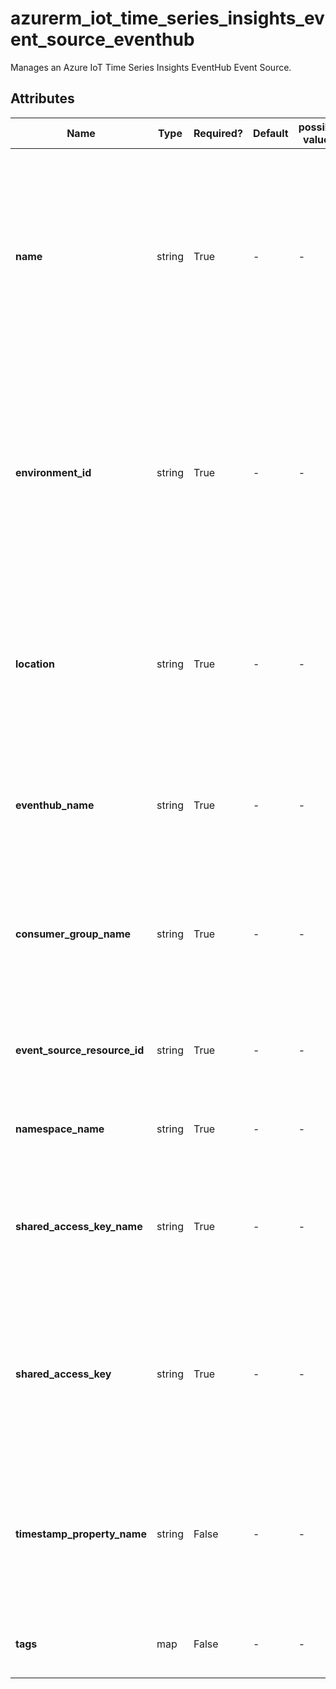 # azurerm_iot_time_series_insights_event_source_eventhub

Manages an Azure IoT Time Series Insights EventHub Event Source.

## Attributes

| Name | Type | Required? | Default  | possible values | Description |
| ---- | ---- | --------- | -------- | ----------- | ----------- |
| **name** | string | True | -  |  -  | Specifies the name of the Azure IoT Time Series Insights EventHub Event Source. Changing this forces a new resource to be created. Must be globally unique. | 
| **environment_id** | string | True | -  |  -  | Specifies the id of the IoT Time Series Insights Environment that the Event Source should be associated with. Changing this forces a new resource to created. | 
| **location** | string | True | -  |  -  | Specifies the supported Azure location where the resource exists. Changing this forces a new resource to be created. | 
| **eventhub_name** | string | True | -  |  -  | Specifies the name of the EventHub which will be associated with this resource. | 
| **consumer_group_name** | string | True | -  |  -  | Specifies the name of the EventHub Consumer Group that holds the partitions from which events will be read. | 
| **event_source_resource_id** | string | True | -  |  -  | Specifies the resource id where events will be coming from. | 
| **namespace_name** | string | True | -  |  -  | Specifies the EventHub Namespace name. | 
| **shared_access_key_name** | string | True | -  |  -  | Specifies the name of the Shared Access key that grants the Event Source access to the EventHub. | 
| **shared_access_key** | string | True | -  |  -  | Specifies the value of the Shared Access Policy key that grants the Time Series Insights service read access to the EventHub. | 
| **timestamp_property_name** | string | False | -  |  -  | Specifies the value that will be used as the event source's timestamp. This value defaults to the event creation time. | 
| **tags** | map | False | -  |  -  | A mapping of tags to assign to the resource. | 

